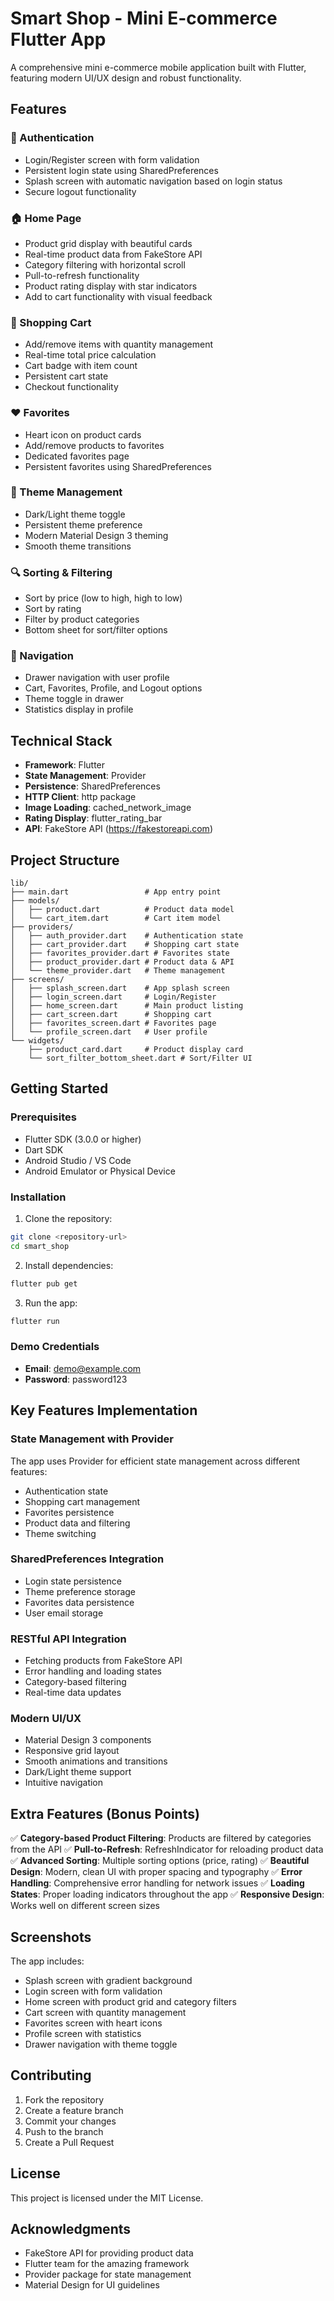 # Smart Shop - Mini E-commerce Flutter App

A comprehensive mini e-commerce mobile application built with Flutter, featuring modern UI/UX design and robust functionality.

## Features

### 🔐 Authentication
- Login/Register screen with form validation
- Persistent login state using SharedPreferences
- Splash screen with automatic navigation based on login status
- Secure logout functionality

### 🏠 Home Page
- Product grid display with beautiful cards
- Real-time product data from FakeStore API
- Category filtering with horizontal scroll
- Pull-to-refresh functionality
- Product rating display with star indicators
- Add to cart functionality with visual feedback

### 🛒 Shopping Cart
- Add/remove items with quantity management
- Real-time total price calculation
- Cart badge with item count
- Persistent cart state
- Checkout functionality

### ❤️ Favorites
- Heart icon on product cards
- Add/remove products to favorites
- Dedicated favorites page
- Persistent favorites using SharedPreferences

### 🎨 Theme Management
- Dark/Light theme toggle
- Persistent theme preference
- Modern Material Design 3 theming
- Smooth theme transitions

### 🔍 Sorting & Filtering
- Sort by price (low to high, high to low)
- Sort by rating
- Filter by product categories
- Bottom sheet for sort/filter options

### 📱 Navigation
- Drawer navigation with user profile
- Cart, Favorites, Profile, and Logout options
- Theme toggle in drawer
- Statistics display in profile

## Technical Stack

- **Framework**: Flutter
- **State Management**: Provider
- **Persistence**: SharedPreferences
- **HTTP Client**: http package
- **Image Loading**: cached_network_image
- **Rating Display**: flutter_rating_bar
- **API**: FakeStore API (https://fakestoreapi.com)

## Project Structure

```
lib/
├── main.dart                 # App entry point
├── models/
│   ├── product.dart          # Product data model
│   └── cart_item.dart        # Cart item model
├── providers/
│   ├── auth_provider.dart    # Authentication state
│   ├── cart_provider.dart    # Shopping cart state
│   ├── favorites_provider.dart # Favorites state
│   ├── product_provider.dart # Product data & API
│   └── theme_provider.dart   # Theme management
├── screens/
│   ├── splash_screen.dart    # App splash screen
│   ├── login_screen.dart     # Login/Register
│   ├── home_screen.dart      # Main product listing
│   ├── cart_screen.dart      # Shopping cart
│   ├── favorites_screen.dart # Favorites page
│   └── profile_screen.dart   # User profile
└── widgets/
    ├── product_card.dart     # Product display card
    └── sort_filter_bottom_sheet.dart # Sort/Filter UI
```

## Getting Started

### Prerequisites
- Flutter SDK (3.0.0 or higher)
- Dart SDK
- Android Studio / VS Code
- Android Emulator or Physical Device

### Installation

1. Clone the repository:
```bash
git clone <repository-url>
cd smart_shop
```

2. Install dependencies:
```bash
flutter pub get
```

3. Run the app:
```bash
flutter run
```

### Demo Credentials
- **Email**: demo@example.com
- **Password**: password123

## Key Features Implementation

### State Management with Provider
The app uses Provider for efficient state management across different features:
- Authentication state
- Shopping cart management
- Favorites persistence
- Product data and filtering
- Theme switching

### SharedPreferences Integration
- Login state persistence
- Theme preference storage
- Favorites data persistence
- User email storage

### RESTful API Integration
- Fetching products from FakeStore API
- Error handling and loading states
- Category-based filtering
- Real-time data updates

### Modern UI/UX
- Material Design 3 components
- Responsive grid layout
- Smooth animations and transitions
- Dark/Light theme support
- Intuitive navigation

## Extra Features (Bonus Points)

✅ **Category-based Product Filtering**: Products are filtered by categories from the API
✅ **Pull-to-Refresh**: RefreshIndicator for reloading product data
✅ **Advanced Sorting**: Multiple sorting options (price, rating)
✅ **Beautiful Design**: Modern, clean UI with proper spacing and typography
✅ **Error Handling**: Comprehensive error handling for network issues
✅ **Loading States**: Proper loading indicators throughout the app
✅ **Responsive Design**: Works well on different screen sizes

## Screenshots

The app includes:
- Splash screen with gradient background
- Login screen with form validation
- Home screen with product grid and category filters
- Cart screen with quantity management
- Favorites screen with heart icons
- Profile screen with statistics
- Drawer navigation with theme toggle

## Contributing

1. Fork the repository
2. Create a feature branch
3. Commit your changes
4. Push to the branch
5. Create a Pull Request

## License

This project is licensed under the MIT License.

## Acknowledgments

- FakeStore API for providing product data
- Flutter team for the amazing framework
- Provider package for state management
- Material Design for UI guidelines 